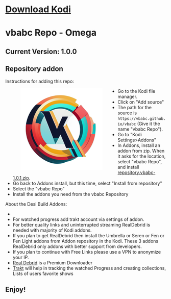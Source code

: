 # <a href="https://kodi.tv/download" target="_blank" rel="noopener noreferrer">Download Kodi</a>

# vbabc Repo - Omega

## Current Version: 1.0.0

## Repository addon

Instructions for adding this repo:

<img align="left" src="icon.png" width="256" hspace="48" title="Sunny Kodi Repository">

<p align="right">
  <ul>
    <li>Go to the Kodi file manager.</li>
    <li>Click on "Add source"</li>
    <li>The path for the source is <code>https://vbabc.github.io/vbabc</code> (Give it the name "vbabc Repo").</li>
    <li>Go to "Kodi Settings>Addons"</li>
    <li>In Addons, install an addon from zip.  When it asks for the location, select "vbabc Repo", and install <a href="repository.vbabc-1.0.1.zip">repository.vbabc-1.0.1.zip</a>.</li>
    <li>Go back to Addons install, but this time, select "Install from repository"</li>
    <li>Select the "vbabc Repo"</li>
    <li>Install the addons you need from the vbabc Repository</li>    
  </ul>
</p>

About the Desi Build Addons:

<p>
<ul>
<li></li>
<li>For watched progress add trakt account via settings of addon.</li>
<li>For better quality links and uninterrupted streaming RealDebrid is needed with majority of Kodi addons.</li>
<li>If you plan to get RealDebrid then install the Umbrella or Seren or Fen or Fen Light addons from Addon repository in the Kodi. These 3 addons RealDebrid only addons with better support from developers.</li>
<li>If you plan to continue with Free Links please use a VPN to anonymize your IP.</li>
<li><a href="http://real-debrid.com/?id=9676836" target="_blank" rel="noopener noreferrer">Real Debrid</a> is a Premium Downloader</li>
<li><a href="https://trakt.tv/" target="_blank" rel="noopener noreferrer">Trakt</a> will help in tracking the watched Progress and creating collections, Lists of users favorite shows</li>
</ul>
</p>

## Enjoy!
